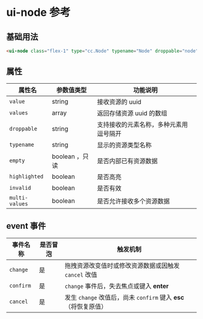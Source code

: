 # ui-node 参考

## 基础用法

```html
<ui-node class="flex-1" type="cc.Node" typename="Node" droppable="node"></ui-node>
```

## 属性
属性名  | 参数值类型 | 功能说明
------|--------------|-------------  
`value`| string | 接收资源的 uuid
`values`| array | 返回存储资源 uuid 的数组
`droppable`| string | 支持接收的元素名称，多种元素用逗号隔开
`typename`| string | 显示的资源类型名称
`empty`| boolean ，只读| 是否内部已有资源数据
`highlighted`| boolean | 是否高亮
`invalid`| boolean | 是否有效
`multi-values`| boolean | 是否允许接收多个资源数据

## event 事件
事件名称|是否冒泡|触发机制
-------|-------|--------
`change` |是|拖拽资源改变值时或修改资源数据或因触发 `cancel` 改值
`confirm` |是|`change` 事件后，失去焦点或键入 **enter**
`cancel` |是|发生 `change` 改值后，尚未 `confirm` 键入 **esc** （将恢复原值）